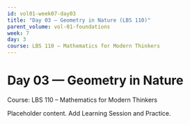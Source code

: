 ```yaml
---
id: vol01-week07-day03
title: "Day 03 — Geometry in Nature (LBS 110)"
parent_volume: vol-01-foundations
week: 7
day: 3
course: LBS 110 – Mathematics for Modern Thinkers
---
```


# Day 03 — Geometry in Nature
Course: LBS 110 – Mathematics for Modern Thinkers

Placeholder content. Add Learning Session and Practice.

